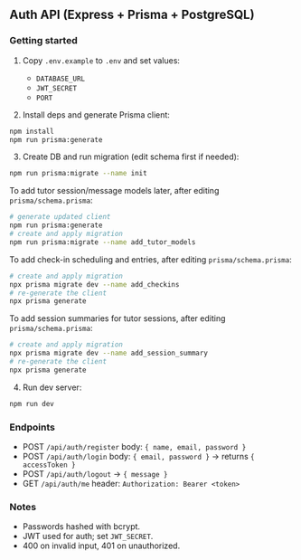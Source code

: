 ## Auth API (Express + Prisma + PostgreSQL)

### Getting started

1. Copy `.env.example` to `.env` and set values:
   - `DATABASE_URL`
   - `JWT_SECRET`
   - `PORT`

2. Install deps and generate Prisma client:

```bash
npm install
npm run prisma:generate
```

3. Create DB and run migration (edit schema first if needed):

```bash
npm run prisma:migrate --name init
```

To add tutor session/message models later, after editing `prisma/schema.prisma`:

```bash
# generate updated client
npm run prisma:generate
# create and apply migration
npm run prisma:migrate --name add_tutor_models
```

To add check-in scheduling and entries, after editing `prisma/schema.prisma`:

```bash
# create and apply migration
npx prisma migrate dev --name add_checkins
# re-generate the client
npx prisma generate
```

To add session summaries for tutor sessions, after editing `prisma/schema.prisma`:

```bash
# create and apply migration
npx prisma migrate dev --name add_session_summary
# re-generate the client
npx prisma generate
```

4. Run dev server:

```bash
npm run dev
```

### Endpoints

- POST `/api/auth/register` body: `{ name, email, password }`
- POST `/api/auth/login` body: `{ email, password }` → returns `{ accessToken }`
- POST `/api/auth/logout` → `{ message }`
- GET `/api/auth/me` header: `Authorization: Bearer <token>`

### Notes

- Passwords hashed with bcrypt.
- JWT used for auth; set `JWT_SECRET`.
- 400 on invalid input, 401 on unauthorized.


